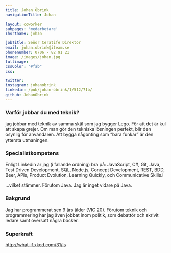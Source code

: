 ```yaml
---
title: Johan Öbrink
navigationTitle: Johan

layout: coworker
subpages: 'medarbetare'
shortname: johan

jobTitle: Señor Ceratife Direktor
email: johan.obrink@iteam.se
phonenumber: 0706 - 82 91 21
image: /images/johan.jpg
fullimage:
cssColor: "#fab"
css:

twitter:
instagram: johanobrink
linkedin: /pub/johan-öbrink/1/512/71b/
github: JohanObrink
---
```


### Varför jobbar du med teknik?
jag jobbar med teknik av samma skäl som jag bygger Lego. För att det är kul att skapa grejer.
Om man gör den tekniska lösningen perfekt, blir den osynlig för användaren. Att bygga någonting som “bara funkar” är den yttersta utmaningen.

### Specialistkompetens
Enligt Linkedin är jag (i fallande ordning) bra på: JavaScript, C#, Git, Java, Test Driven Development, SQL, Node.js, Concept Development, REST, BDD, Beer, APIs, Product Evolution, Learning Quickly, och Communicative Skills.i

...vilket stämmer. Förutom Java. Jag är inget vidare på Java.

### Bakgrund
Jag har programmerat sen 9 års ålder (VIC 20). Förutom teknik och programmering har jag även jobbat inom politik, som debattör och skrivit ledare samt översatt några böcker.

### Superkraft
http://what-if.xkcd.com/31/is